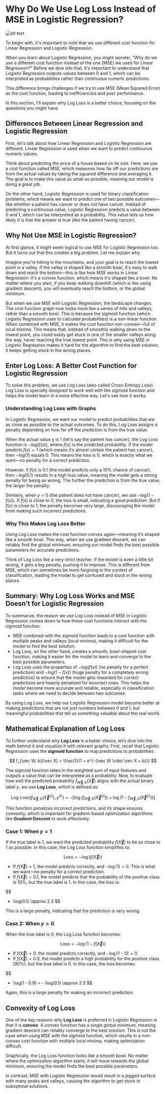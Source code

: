 # Why Do We Use Log Loss Instead of MSE in Logistic Regression?

![alt text](images/image-5.jpg)

To begin with, it's important to note that we use different cost function for Linear Regression and Logistic Regression.

When you learn about Logistic Regression, you might wonder, "Why do we use a different cost function instead of the one (MSE) we used for Linear Regression?" Before we dive into that, it's important to understand that Logistic Regression outputs values between 0 and 1, which can be interpreted as probabilities rather than continuous numeric predictions. 

This difference brings challenges if we try to use MSE (Mean Squared Error) as the cost function, leading to inefficiencies and poor performance. 

In this section, I'll explain why Log Loss is a better choice, focusing on the questions you might have.

## Differences Between Linear Regression and Logistic Regression

First, let's talk about how Linear Regression and Logistic Regression are different. Linear Regression is used when we want to predict continuous numeric values.

Think about predicting the price of a house based on its size. Here, we use a cost function called MSE, which measures how far off our predictions are from the actual values by taking the squared difference and averaging it. The goal is to make this value as small as possible, meaning our model is doing a great job.

On the other hand, Logistic Regression is used for binary classification problems, which means we want to predict one of two possible outcomes—like whether a patient has cancer or does not have cancer. Instead of predicting a continuous value, Logistic Regression predicts a value between 0 and 1, which can be interpreted as a probability. This value tells us how likely it is that the answer is true (like the patient having cancer).

## Why Not Use MSE in Logistic Regression?

At first glance, it might seem logical to use MSE for Logistic Regression too. But it turns out that this creates a big problem. Let me explain why.

Imagine you're hiking in the mountains, and your goal is to reach the lowest point in a valley. If the valley is shaped like a smooth bowl, it's easy to walk down and reach the bottom—this is like how MSE works in Linear Regression: it's a convex function, which means it's shaped like a bowl. No matter where you start, if you keep walking downhill (which is like using gradient descent), you will eventually reach the bottom, or the global minimum.

But when we use MSE with Logistic Regression, the landscape changes. The cost function graph now looks more like a series of hills and valleys, rather than a smooth bowl. This is because the sigmoid function (which Logistic Regression uses to calculate probabilities) is a non-linear function. When combined with MSE, it makes the cost function non-convex—full of local minima. This means that, instead of smoothly walking down to the lowest point, you could easily get stuck in one of the smaller valleys along the way, never reaching the true lowest point. This is why using MSE in Logistic Regression makes it hard for the algorithm to find the best solution; it keeps getting stuck in the wrong places.

## Enter Log Loss: A Better Cost Function for Logistic Regression

To solve this problem, we use Log Loss (also called Cross-Entropy Loss). Log Loss is specially designed to work well with the sigmoid function and helps the model learn in a more effective way. Let's see how it works.

### Understanding Log Loss with Graphs

In Logistic Regression, we want our model to predict probabilities that are as close as possible to the actual outcomes. To do this, Log Loss assigns a penalty depending on how far off the prediction is from the true value.

When the actual value y is 1 (let's say the patient has cancer), the Log Loss function is $-log(f(x))$, where $f(x)$ is the predicted probability. If the model predicts $f(x) = 1$ (which means it’s almost certain the patient has cancer), then $-log(1)$ equals $0$. This means the loss is 0, which is exactly what we want—no penalty for a correct prediction.

However, if $f(x)$ is 0.1 (the model predicts only a 10% chance of cancer), then $-log(0.1)$ results in a high loss value, meaning the model gets a strong penalty for being so wrong. The further the prediction is from the true value, the larger the penalty.

Similarly, when $y = 0$ (the patient does not have cancer), we use $-log(1 - f(x))$. If $f(x)$ is close to 0, the loss is small, indicating a good prediction. But if $f(x)$ is close to 1, the penalty becomes very large, discouraging the model from making such incorrect predictions.

### Why This Makes Log Loss Better

Using Log Loss makes the cost function convex again—meaning it’s shaped like a smooth bowl. This way, when we use gradient descent, we can reliably find the global minimum, ensuring our model finds the best possible parameters for accurate predictions.

Think of Log Loss like a very strict teacher. If the model is even a little bit wrong, it gets a big penalty, pushing it to improve. This is different from MSE, which can sometimes be more forgiving in the context of classification, leading the model to get confused and stuck in the wrong places.

## Summary: Why Log Loss Works and MSE Doesn’t for Logistic Regression

To summarize, the reason we use Log Loss instead of MSE in Logistic Regression comes down to how these cost functions interact with the sigmoid function:

- MSE combined with the sigmoid function leads to a cost function with multiple peaks and valleys (local minima), making it difficult for the model to find the best solution.
- Log Loss, on the other hand, creates a smooth, bowl-shaped cost function, making it easier for the model to learn and converge to the best possible parameters.
- Log Loss uses the properties of $-log(f(x))$ (no penalty for a perfect prediction) and $-log(1 - f(x))$ (huge penalty for a completely wrong prediction) to ensure that the model gets rewarded for correct predictions and heavily penalized for incorrect ones. This helps the model become more accurate and reliable, especially in classification tasks where we need to decide between two outcomes.

By using Log Loss, we help our Logistic Regression model become better at making predictions that are not just numbers between 0 and 1, but meaningful probabilities that tell us something valuable about the real world.

## Mathematical Explanation of Log Loss

To further understand why **Log Loss** is a better choice, let’s dive into the math behind it and visualize it with relevant graphs. First, recall that Logistic Regression uses the **sigmoid function** to map predictions to probabilities:

$$
f_{\vec W, b}(\vec X) = \frac{1}{1 + e^{-(\vec W \cdot \vec X + b)}}
$$

The sigmoid function takes in the weighted sum of input features and outputs a value that can be interpreted as a probability. Now, to evaluate how well the predicted probability $f_{\vec W, b}(\vec X)$ aligns with the actual binary label $y$, we use **Log Loss**, which is defined as:

$$
\text{Log Loss}(f_{\vec W, b}(\vec X^{(i)}), y^{(i)}) = - \left[\log(f_{\vec W, b}(\vec X^{(i)})) + \log(1 - f_{\vec W, b}(\vec X^{(i)})) \right]
$$

This function penalizes incorrect predictions, and its shape ensures convexity, which is important for gradient-based optimization algorithms like **Gradient Descent** to work effectively.

### Case 1: When $y = 1$

If the true label is 1, we want the predicted probability $f(\vec X)$ to be as close to 1 as possible. In this case, the Log Loss function simplifies to:

$$
\text{Loss} = - \log(f(\vec X))
$$

- If $f(\vec X) = 1$, the model predicts correctly, and $- \log(1) = 0$. This is what we want—no penalty for a correct prediction.
- If $f(\vec X) = 0.1$, the model predicts that the probability of the positive class is 10%, but the true label is 1. In this case, the loss is:

$$
- \log(0.1) \approx 2.3
$$

This is a large penalty, indicating that the prediction is very wrong.

### Case 2: When $y = 0$

When the true label is 0, the Log Loss function becomes:

$$
\text{Loss} = - \log(1 - f(\vec X))
$$

- If $f(\vec X) = 0$, the model predicts correctly, and $- \log(1 - 0) = 0$.
- If $f(\vec X) = 0.9$, the model predicts a high probability for the positive class (90%), but the true label is 0. In this case, the loss becomes:

$$
- \log(1 - 0.9) = - \log(0.1) \approx 2.3
$$

Again, this is a large penalty for making an incorrect prediction.

## Convexity of Log Loss

One of the key reasons why **Log Loss** is preferred in Logistic Regression is that it is **convex**. A convex function has a single global minimum, meaning gradient descent can reliably converge to the best solution. This is not the case when using MSE with the sigmoid function, which results in a non-convex cost function with multiple local minima, making optimization difficult.

Graphically, the Log Loss function looks like a smooth bowl. No matter where the optimization algorithm starts, it will move towards the global minimum, ensuring the model finds the best possible parameters. 

In contrast, MSE with Logistic Regression would result in a jagged surface with many peaks and valleys, causing the algorithm to get stuck in suboptimal solutions.
